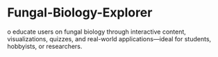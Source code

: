 # Fungal-Biology-Explorer
o educate users on fungal biology through interactive content, visualizations, quizzes, and real-world applications—ideal for students, hobbyists, or researchers.
